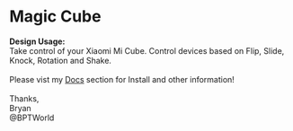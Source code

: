 # Magic Cube
<b>Design Usage:</b><br>
Take control of your Xiaomi Mi Cube. Control devices based on Flip, Slide, Knock, Rotation and Shake.<br><br>
Please vist my <a href='https://github.com/bptworld/Hubitat/tree/master/Docs' target='_blank'>Docs</a> section for Install and other information!
<br><br>
Thanks,<br>
Bryan<br>
@BPTWorld
